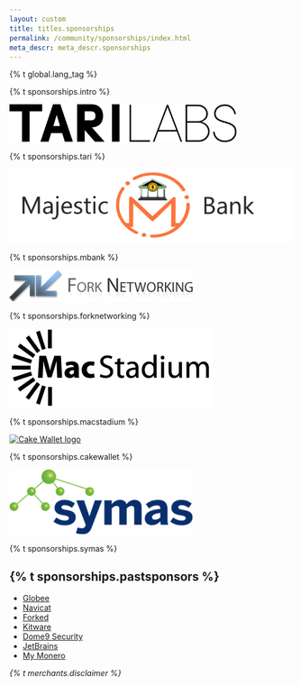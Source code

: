 ```yaml
---
layout: custom
title: titles.sponsorships
permalink: /community/sponsorships/index.html
meta_descr: meta_descr.sponsorships
---
```


{% t global.lang_tag %}
<div class="text-center container description">
    <p>{% t sponsorships.intro %}</p>
</div>

<div>
    <section class="container sponsors">
        <div class="row">
            <div class="left half no-pad-sm col-lg-6 col-md-6 col-sm-12 col-xs-12">
                <div class="info-block">
                    <div class="row center-xs">
                        <div class="col">
                            <a class="ext-noicon" href="https://tarilabs.com/" target="_blank" rel="noreferrer"><img src="/img/sponsors/tarilabs.png" alt="Tari Labs logo" style="max-width: 80%;"></a>
                            <p id="tari">{% t sponsorships.tari %}</p>
                        </div>
                    </div>
                </div>
            </div>
            <div class="right half no-pad-sm col-lg-6 col-md-6 col-sm-12 col-xs-12">
                <div class="info-block">
                    <div class="row center-xs">
                        <div class="col">
                            <a class="ext-noicon" href="https://majesticbank.sc/" target="_blank" rel="noreferrer"><img src="/img/sponsors/mblogo.png" alt="Majestic Bank logo"></a>
                            <p id="mbank">{% t sponsorships.mbank %}</p>
                        </div>
                    </div>
                </div>
            </div>
        </div>
        <div class="row">
            <div class="left half no-pad-sm col-lg-6 col-md-6 col-sm-12 col-xs-12">
                <div class="info-block">
                    <div class="row center-xs">
                        <div class="col">
                            <a class="ext-noicon" href="https://www.forked.net" target="_blank" rel="noreferrer"><img src="/img/sponsors/forked_logo.png" alt="Fork Networking logo"></a>
                            <p>{% t sponsorships.forknetworking %}</p>
                        </div>
                    </div>
                </div>
            </div>
            <div class="right half no-pad-sm col-lg-6 col-md-6 col-sm-12 col-xs-12">
                <div class="info-block">
                    <div class="row center-xs">
                        <div class="col">
                            <a class="ext-noicon" href="https://www.macstadium.com/" target="_blank" rel="noreferrer"><img src="/img/sponsors/macstadium.png" alt="Macstadium logo"></a>
                            <p>{% t sponsorships.macstadium %}</p>
                        </div>
                    </div>
                </div>
            </div>
        </div>
        <div class="row">   
            <div class="left half no-pad-sm col-lg-6 col-md-6 col-sm-12 col-xs-12">
                <div class="info-block">
                    <div class="row center-xs">
                        <div class="col">
                            <a class="ext-noicon" href="https://cakewallet.com/" target="_blank" rel="noreferrer"><img src="/img/sponsors/cakewallet.png" alt="Cake Wallet logo"></a>
                            <p>{% t sponsorships.cakewallet %}</p>
                        </div>
                    </div>
                </div>
            </div>
            <div class="right half no-pad-sm col-lg-6 col-md-6 col-sm-12 col-xs-12">
                <div class="info-block">
                    <div class="row center-xs">
                        <div class="col">
                            <a class="ext-noicon" href="https://symas.com/" target="_blank" rel="noreferrer"><img src="/img/sponsors/symas.png" alt="Symas logo"></a>
                            <p>{% t sponsorships.symas %}</p>
                        </div>
                    </div>
                </div>
            </div>
        </div>
    </section>
    <section class="container">
        <div class="row">
            <div class="full col-lg-12 col-md-12 col-sm-12 col-xs-12">
                <div class="info-block">
                    <h2>{% t sponsorships.pastsponsors %}</h2>
                    <ul>
                        <li><a href="https://globee.com" target="_blank">Globee</a></li>
                        <li><a href="https://www.navicat.com" target="_blank">Navicat</a></li>
                        <li><a href="https://www.forked.net" target="_blank">Forked</a></li>
                        <li><a href="https://www.kitware.com/" target="_blank">Kitware</a></li>
                        <li><a href="https://dome9.com/" target="_blank">Dome9 Security</a></li>
                        <li><a href="https://www.jetbrains.com/" target="_blank">JetBrains</a></li>
                        <li><a href="https://mymonero.com/" target="_blank">My Monero</a></li>
                    </ul>
                </div>
            </div>
        </div>
    </section>
    <div class="text-center container description">
      <p><em>{% t merchants.disclaimer %}</em></p>
    </div>
</div>
